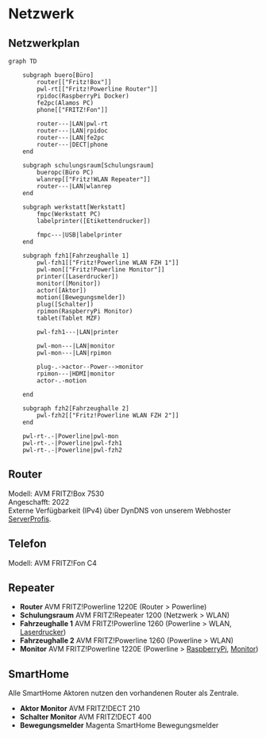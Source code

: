 # Netzwerk

## Netzwerkplan

```mermaid
graph TD

    subgraph buero[Büro]
        router[["Fritz!Box"]]
        pwl-rt[["Fritz!Powerline Router"]]
        rpidoc(RaspberryPi Docker)
        fe2pc(Alamos PC)
        phone[["FRITZ!Fon"]]
        
        router---|LAN|pwl-rt
        router---|LAN|rpidoc
        router---|LAN|fe2pc
        router---|DECT|phone
    end
    
    subgraph schulungsraum[Schulungsraum]
        bueropc(Büro PC)
        wlanrep[["Fritz!WLAN Repeater"]]
        router---|LAN|wlanrep
    end
    
    subgraph werkstatt[Werkstatt]
        fmpc(Werkstatt PC)
        labelprinter([Etikettendrucker])
        
        fmpc---|USB|labelprinter
    end
    
    subgraph fzh1[Fahrzeughalle 1]
        pwl-fzh1[["Fritz!Powerline WLAN FZH 1"]]
        pwl-mon[["Fritz!Powerline Monitor"]]
        printer([Laserdrucker])
        monitor([Monitor])
        actor([Aktor])
        motion([Bewegungsmelder])
        plug([Schalter])
        rpimon(RaspberryPi Monitor)
        tablet(Tablet MZF)

        pwl-fzh1---|LAN|printer
        
        pwl-mon---|LAN|monitor
        pwl-mon---|LAN|rpimon
        
        plug-.->actor--Power-->monitor
        rpimon---|HDMI|monitor
        actor-.-motion

    end
    
    subgraph fzh2[Fahrzeughalle 2]
        pwl-fzh2[["Fritz!Powerline WLAN FZH 2"]]
    end
    
    pwl-rt-.-|Powerline|pwl-mon
    pwl-rt-.-|Powerline|pwl-fzh1
    pwl-rt-.-|Powerline|pwl-fzh2
```

## Router

Modell: AVM FRITZ!Box 7530  
Angeschafft: 2022  
Externe Verfügbarkeit (IPv4) über DynDNS von unserem Webhoster [ServerProfis](../Dienste/ServerProfis.md).

## Telefon

Modell: AVM FRITZ!Fon C4

## Repeater

* **Router** AVM FRITZ!Powerline 1220E (Router > Powerline)
* **Schulungsraum** AVM FRITZ!Repeater 1200 (Netzwerk > WLAN)
* **Fahrzeughalle 1** AVM FRITZ!Powerline 1260 (Powerline > WLAN, [Laserdrucker](Drucker.md#laserdrucker))
* **Fahrzeughalle 2** AVM FRITZ!Powerline 1260 (Powerline > WLAN)
* **Monitor** AVM FRITZ!Powerline 1220E (Powerline > [RaspberryPi](RaspberryPi.md#monitor), [Monitor](Visualisierung.md#monitor))

## SmartHome

Alle SmartHome Aktoren nutzen den vorhandenen Router als Zentrale.

* **Aktor Monitor** AVM FRITZ!DECT 210
* **Schalter Monitor** AVM FRITZ!DECT 400
* **Bewegungsmelder** Magenta SmartHome Bewegungsmelder
